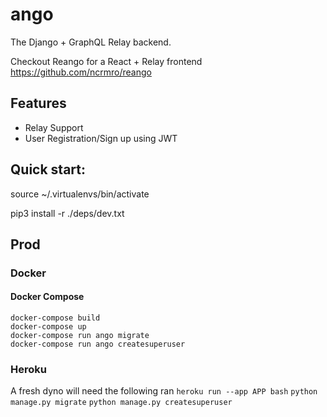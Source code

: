 # ango
The Django + GraphQL Relay backend.

Checkout Reango for a React + Relay frontend 
https://github.com/ncrmro/reango

## Features

* Relay Support
* User Registration/Sign up using JWT

## Quick start:

source ~/.virtualenvs/bin/activate

pip3 install -r ./deps/dev.txt


## Prod

### Docker

#### Docker Compose
```
docker-compose build
docker-compose up
docker-compose run ango migrate
docker-compose run ango createsuperuser

```

### Heroku
A fresh dyno will need the following ran
`heroku run --app APP bash`
`python manage.py migrate`
`python manage.py createsuperuser`
